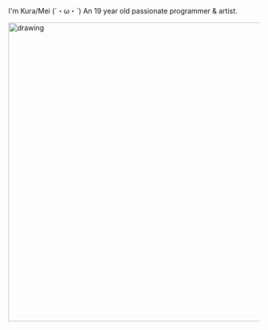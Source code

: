 <p align="justified">I'm Kura/Mei (´・ω・`) An 19 year old passionate programmer & artist. </p>
<img src="https://i.imgur.com/W0RveUC.jpeg" alt="drawing" width="600"/>
